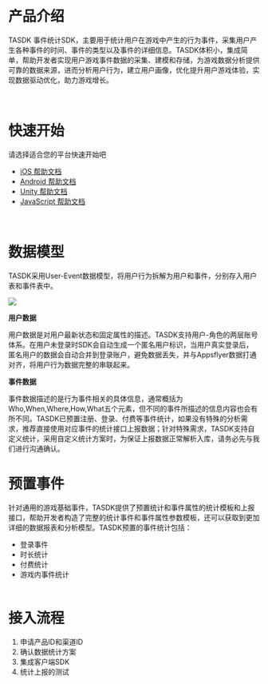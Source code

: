 # 产品介绍

TASDK 事件统计SDK，主要用于统计用户在游戏中产生的行为事件，采集用户产生各种事件的时间、事件的类型以及事件的详细信息。TASDK体积小，集成简单，帮助开发者实现用户游戏事件数据的采集、建模和存储，为游戏数据分析提供可靠的数据来源，进而分析用户行为，建立用户画像，优化提升用户游戏体验，实现数据驱动优化，助力游戏增长。

<br>

# 快速开始

请选择适合您的平台快速开始吧

-  [iOS 帮助文档](/tasdk/ios/ios_start.md)
-  [Android 帮助文档](/tasdk/android/android_start.md)
-  [Unity 帮助文档](/tasdk/unity/unity_start.md)
-  [JavaScript 帮助文档](/tasdk/js/js_start.md)

<br>

# 数据模型

TASDK采用User-Event数据模型，将用户行为拆解为用户和事件，分别存入用户表和事件表中。
<br/>

![](http://doc.gamehaus.com/uploads/202104/607ce76a0610b_607ce76a.jpg)
<br/>

**用户数据**

用户数据是对用户最新状态和固定属性的描述。TASDK支持用户-角色的两层账号体系。在用户未登录时SDK会自动生成一个匿名用户标识，当用户真实登录后，匿名用户的数据会自动合并到登录账户，避免数据丢失，并与Appsflyer数据打通对齐，将用户行为数据完整的串联起来。
<br/>

**事件数据**

事件数据描述的是行为事件相关的具体信息，通常概括为Who,When,Where,How,What五个元素，但不同的事件所描述的信息内容也会有所不同。TASDK已预置注册、登录、付费等事件统计，如果没有特殊的分析需求，推荐直接使用对应事件的统计接口上报数据；针对特殊需求，TASDK支持自定义统计，采用自定义统计方案时，为保证上报数据正常解析入库，请务必先与我们进行沟通确认。

# 预置事件

针对通用的游戏基础事件，TASDK提供了预置统计和事件属性的统计模板和上报接口，帮助开发者构造了完整的统计事件和事件属性参数模板，还可以获取到更加详细的数据报表和分析模型。TASDK预置的事件统计包括：

- 登录事件
- 时长统计
- 付费统计
- 游戏内事件统计
<br><br/>

# 接入流程

1. 申请产品ID和渠道ID
2. 确认数据统计方案
3. 集成客户端SDK
4. 统计上报的测试
<br><br/>
